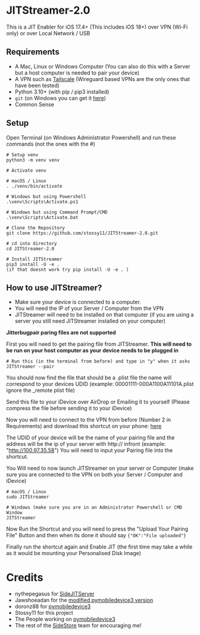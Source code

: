 # JITStreamer-2.0
This is a JIT Enabler for iOS 17.4+ (This includes iOS 18+) over VPN (Wi-Fi only) or over Local Network / USB

## Requirements
- A Mac, Linux or Windows Computer (You can also do this with a Server but a host computer is needed to pair your device)
- A VPN such as [Tailscale](https://tailscale.com) (Wireguard based VPNs are the only ones that have been tested)
- Python 3.10+ (with pip / pip3 installed)
- `git` (on Windows you can get it [here](https://github.com/git-guides/install-git#install-git-on-windows))
- Common Sense


## Setup


Open Terminal (on Windows Administrator Powershell) and run these commands (not the ones with the #)
```
# Setup venv
python3 -m venv venv

# Activate venv 

# macOS / Linux
. ./venv/bin/activate

# Windows but using Powershell
.\venv\Scripts\Activate.ps1

# Windows but using Command Prompt/CMD 
.\venv\Scripts\Activate.bat

# Clone the Repository
git clone https://github.com/stossy11/JITStreamer-2.0.git

# cd into directory
cd JITStreamer-2.0

# Install JITStreamer
pip3 install -U -e .
(if that doesnt work try pip install -U -e . )
```



## How to use JITStreamer?
- Make sure your device is connected to a computer.
- You will need the IP of your Server / Computer from the VPN
- JITStreamer will need to be installed on that computer (if you are using a server you still need JITStreamer installed on your computer)

**Jitterbugpair paring files are not supported**

First you will need to get the pairing file from JITStreamer. 
**This will need to be run on your host computer as your device needs to be plugged in**
``` 
# Run this (in the terminal from before) and type in "y" when it asks
JITStreamer --pair
```
You should now find the file that should be a .plist file the name will correspond to your devices UDID (example: 00001111-000A1100A11101A.plist ignore the _remote plist file)

Send this file to your iDevice over AirDrop or Emailing it to yourself (Please compress the file before sending it to your iDevice)

Now you will need to connect to the VPN from before (Number 2 in Requirements) and download this shortcut on your phone: [here](https://github.com/stossy11/JITStreamer-2.0/raw/refs/heads/main/JITStreamer%202.0%20PB.shortcut)

The UDID of your device will be the name of your pairing file and the address will be the ip of your server with http:// infront (example: "http://100.97.35.58")
You will need to input your Pairing file into the shortcut.

You Will need to now launch JITStreamer on your server or Computer (make sure you are connected to the VPN on both your Server / Computer and iDevice)
```
# macOS / Linux
sudo JITStreamer

# Windows (make sure you are in an Administrator Powershell or CMD Window
JITStreamer
```

Now Run the Shortcut and you will need to press the "Upload Your Pairing File" Button and then when its done it should say `{"OK":"File uploaded"}`

Finally run the shortcut again and Enable JIT (the first time may take a while as it would be mounting your Personalised Disk Image)

# Credits

- nythepegasus for [SideJITServer](https://github.com/nythepegasus/SideJITServer)
- Jawshoeadan for the [modified pymobiledevice3 version](https://github.com/jawshoeadan/pymobiledevice3)
- doronz88 for [pymobiledevice3](https://github.com/doronz88/pymobiledevice3)
- Stossy11 for this project
- The People working on [pymobiledevice3](https://github.com/doronz88/pymobiledevice3)
- The rest of the [SideStore](https://sidestore.io) team for encouraging me!
